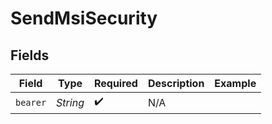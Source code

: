 # SendMsiSecurity


## Fields

| Field              | Type               | Required           | Description        | Example            |
| ------------------ | ------------------ | ------------------ | ------------------ | ------------------ |
| `bearer`           | *String*           | :heavy_check_mark: | N/A                |                    |